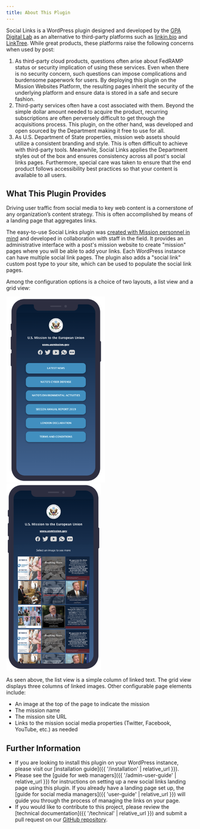 ```yaml
---
title: About This Plugin
---
```


Social Links is a WordPress plugin designed and developed by the [GPA Digital Lab](https://lab.america.gov/) as an alternative to third-party platforms such as [linkin.bio](https://later.com/free-link-in-bio/) and [LinkTree](https://linktr.ee/). While great products, these platforms raise the following concerns when used by post:

1. As third-party cloud products, questions often arise about FedRAMP status or security implication of using these services. Even when there is no security concern, such questions can impose complications and burdensome paperwork for users. By deploying this plugin on the Mission Websites Platform, the resulting pages inherit the security of the underlying platform and ensure data is stored in a safe and secure fashion.
1. Third-party services often have a cost associated with them. Beyond the simple dollar amount needed to acquire the product, recurring subscriptions are often perversely difficult to get through the acquisitions process. This plugin, on the other hand, was developed and open sourced by the Department making it free to use for all.
1. As U.S. Department of State properties, mission web assets should utilize a consistent branding and style. This is often difficult to achieve with third-party tools. Meanwhile, Social Links applies the Department styles out of the box and ensures consistency across all post's social links pages. Furthermore, special care was taken to ensure that the end product follows accessibility best practices so that your content is available to all users.

## What This Plugin Provides

Driving user traffic from social media to key web content is a cornerstone of any organization’s content strategy. This is often accomplished by means of a landing page that aggregates links.

The easy-to-use Social Links plugin was [created with Mission personnel in mind](https://lab.america.gov/2021/06/23/introducing-social-links/) and developed in collaboration with staff in the field. It provides an administrative interface with a post's mission website to create "mission" pages where you will be able to add your links. Each WordPress instance can have multiple social link pages. The plugin also adds a "social link" custom post type to your site, which can be used to populate the social link pages.

Among the configuration options is a choice of two layouts, a list view and a grid view:

<img alt="mock up of a mobile device displaying a list of links under the heading U.S. Mission to the European Union" src="./assets/list-view.png" height="500" width="auto">
<img alt="mock up of a mobile device displaying a grid of images under the heading U.S. Mission to the European Union" src="./assets/grid-view.png" height="500" width="auto">

As seen above, the list view is a simple column of linked text. The grid view displays three columns of linked images. Other configurable page elements include:

- An image at the top of the page to indicate the mission
- The mission name
- The mission site URL
- Links to the mission social media properties (Twitter, Facebook, YouTube, etc.) as needed

## Further Information

- If you are looking to install this plugin on your WordPress instance, please visit our [installation guide]({{ '/installation' | relative_url }}).
- Please see the [guide for web managers]({{ '/admin-user-guide' | relative_url }}) for instructions on setting up a new social links landing page using this plugin. If you already have a landing page set up, the [guide for social media managers]({{ 'user-guide' | relative_url }}) will guide you through the process of managing the links on your page.
- If you would like to contribute to this project, please review the [technical documentation]({{ '/technical' | relative_url }}) and submit a pull request on our [GitHub repository](https://github.com/IIP-Design/social-link-optimizer).
